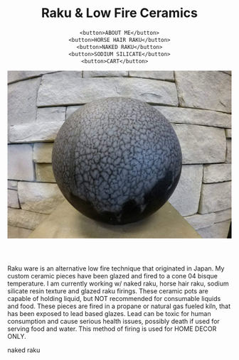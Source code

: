 <html>
<title>E.Y.E Ceramics</title>
<body>
	<header> 
	<h1>Raku & Low Fire Ceramics</h1>

	<button>ABOUT ME</button>
	<button>HORSE HAIR RAKU</button>
	<button>NAKED RAKU</button>
	<button>SODIUM SILICATE</button>
	<button>CART</button>	

<img src="Blue.jpg">
</header>
<p>Raku ware is an alternative low fire technique that originated in Japan. My custom ceramic pieces have been glazed and fired to a cone 04 bisque temperature. I am currently working w/ naked raku, horse hair raku, sodium silicate resin texture and glazed raku firings. These ceramic pots are capable of holding liquid, but NOT recommended for consumable liquids and food. These pieces are fired in a propane or natural gas fueled kiln, that has been exposed to lead based glazes. Lead can be toxic for human consumption and cause serious health issues, possibly death if used for serving food and water. This method of firing is used for HOME DECOR ONLY. </p>
<h>naked raku</h>
</body>
</html>		
